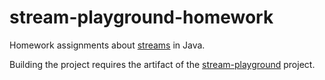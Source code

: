 stream-playground-homework
==========================

Homework assignments about [streams](https://docs.oracle.com/en/java/javase/11/docs/api/java.base/java/util/stream/package-summary.html) in Java.

Building the project requires the artifact of the [stream-playground](https://github.com/INBPM0420/stream-playground) project.

